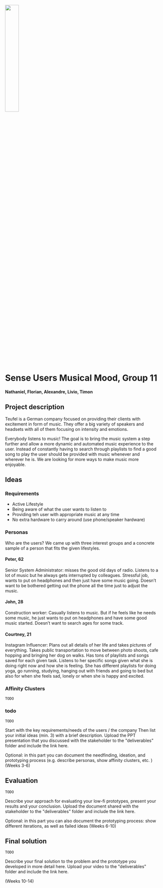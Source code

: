 <p align="left" width="100%">
  <img style="width:30%;align:left" src="https://github.com/eth-ait/HCI-fall-2018-project-page/blob/master/img/logo-ait.png">             
</p>

# Sense Users Musical Mood, Group 11
#### Nathaniel, Florian, Alexandre, Livio, Timon

## Project description
Teufel is a German company focused on providing their clients with excitement in form of music. They offer a big variety of speakers and headsets with all of them focusing on intensity and emotions.

Everybody listens to music! The goal is to bring the music system a step further and allow a more dynamic and automated music experience to the user. Instead of constantly having to search through playlists to find a good song to play the user should be provided with music whenever and wherever he is. We are looking for more ways to make music more enjoyable.

## Ideas

### Requirements
- Active Lifestyle
- Being aware of what the user wants to listen to
- Providing teh user with appropriate music at any time
- No extra hardware to carry around (use phone/speaker hardware)

### Personas

Who are the users?
We came up with three interest groups and a concrete sample of a person that fits the given lifestyles.

#### Peter, 62
Senior System Administrator: misses the good old days of radio. Listens to a lot of music but he always gets interrupted by colleagues. Stressful job, wants to put on headphones and then just have some music going. Doesn’t want to be bothered getting out the phone all the time just to adjust the music.

#### John, 28
Construction worker: Casually listens to music. But if he feels like he needs some music, he just wants to put on headphones and have some good music started. Doesn’t want to search ages for some track.

#### Courtney, 21
Instagram Influencer: Plans out all details of her life and takes pictures of everything. Takes public transportation to move between photo shoots, cafe hopping and bringing her dog on walks. Has tons of playlists and songs saved for each given task. Listens to her specific songs given what she is doing right now and how she is feeling. She has different playlists for doing yoga, go running, studying, hanging out with friends and going to bed but also for when she feels sad, lonely or when she is happy and excited.

### Affinity Clusters

    TODO

### todo
    TODO
Start with the key requirements/needs of the users / the company
Then list your initial ideas (min. 3) with a brief description.
Upload the PPT presentation that you discussed with the stakeholder to the "deliverables" folder and include the link here. 

Optional: in this part you can document the needfinding, ideation, and prototyping process (e.g. describe personas, show affinity clusters, etc. ) (Weeks 3-6)
    
## Evaluation
    TODO
Describe your approach for evaluating your low-fi prototypes, present your results and your conclusion. 
Upload the document shared with the stakeholder to the "deliverables" folder and include the link here.

Optional: in this part you can also document the prototyping process: show different iterations, as well as failed ideas (Weeks 6-10)

## Final solution
    TODO
Describe your final solution to the problem and the prototype you developed in more detail here.
Upload your video to the "deliverables" folder and include the link here. 

(Weeks 10-14)
